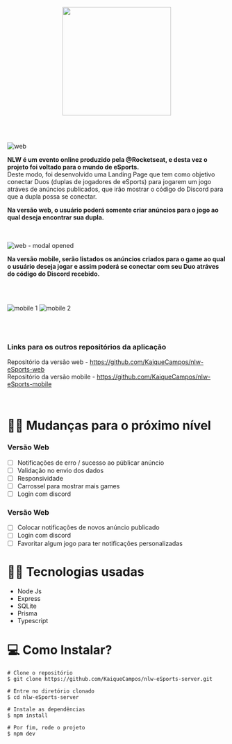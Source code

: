 <p align="center">
  <img 
    src="https://user-images.githubusercontent.com/70600553/191132700-2eee234a-a9bb-4602-ac17-3fc98f804881.svg"
    width=250
  />

  <br></br>
  
  ![web](https://user-images.githubusercontent.com/70600553/191132659-62d3c2ff-2011-490f-84c7-13613c8d5eef.png)
  
  <strong>NLW é um evento online produzido pela @Rocketseat, e desta vez o projeto foi voltado para o mundo de eSports.</strong><br/>
  Deste modo, foi desenvolvido uma Landing Page que tem como objetivo conectar Duos (duplas de jogadores de eSports) para jogarem
  um jogo atráves de anúncios publicados, que irão mostrar o código do Discord para que a dupla possa se conectar.
    
  <strong>Na versão web, o usuário poderá somente criar anúncios para o jogo ao qual deseja encontrar sua dupla.</strong>
  
  <br></br>
  ![web - modal opened](https://user-images.githubusercontent.com/70600553/191132655-474fe8e0-bbab-4033-ad7a-a33d5e8823a4.png)
    
  <strong>
    Na versão mobile, serão listados os anúncios criados para o game ao qual o usuário deseja jogar
    e assim poderá se conectar com seu Duo atráves do código do Discord recebido.
  </strong>
  
  <br></br>
  
  ![mobile 1](https://user-images.githubusercontent.com/70600553/191134321-11ff4e33-c1c0-48ac-88d6-e1306d9769bf.png)
  ![mobile 2](https://user-images.githubusercontent.com/70600553/191134324-011b6606-215f-4508-955a-f1d37943d690.png)

</p>

<br></br>

### Links para os outros repositórios da aplicação
Repositório da versão web - https://github.com/KaiqueCampos/nlw-eSports-web </br>
Repositório da versão mobile - https://github.com/KaiqueCampos/nlw-eSports-mobile

</br>

# 🚀🔥 Mudanças para o próximo nível
### Versão Web
- [ ] Notificações de erro / sucesso ao públicar anúncio
- [ ] Validação no envio dos dados 
- [ ] Responsividade
- [ ] Carrossel para mostrar mais games 
- [ ] Login com discord

### Versão Web
- [ ] Colocar notificações de novos anúncio publicado
- [ ] Login com discord
- [ ] Favoritar algum jogo para ter notificações personalizadas

# 🚀🔥 Tecnologias usadas
 - Node Js
 - Express
 - SQLite
 - Prisma
 - Typescript

# 💻 Como Instalar?

```
# Clone o repositório
$ git clone https://github.com/KaiqueCampos/nlw-eSports-server.git

# Entre no diretório clonado
$ cd nlw-eSports-server

# Instale as dependências
$ npm install

# Por fim, rode o projeto 
$ npm dev
```
